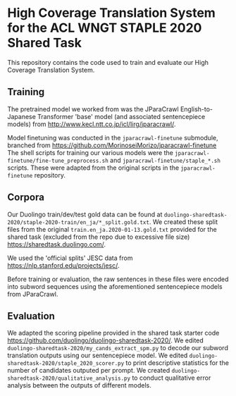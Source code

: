 # High Coverage Translation System for the ACL WNGT STAPLE 2020 Shared Task
This repository contains the code used to train and evaluate our High Coverage Translation System.

## Training
The pretrained model we worked from was the JParaCrawl English-to-Japanese Transformer 'base' model (and associated sentencepiece models) from http://www.kecl.ntt.co.jp/icl/lirg/jparacrawl/. 

Model finetuning was conducted in the `jparacrawl-finetune` submodule, branched from https://github.com/MorinoseiMorizo/jparacrawl-finetune
The shell scripts for training our various models were the `jparacrawl-finetune/fine-tune_preprocess.sh` and `jparacrawl-finetune/staple_*.sh` scripts. These were adapted from the original scripts in the `jparacrawl-finetune` repository.

## Corpora
Our Duolingo train/dev/test gold data can be found at `duolingo-sharedtask-2020/staple-2020-train/en_ja/*_split.gold.txt`. We created these split files from the original `train.en_ja.2020-01-13.gold.txt` provided for the shared task (excluded from the repo due to excessive file size) https://sharedtask.duolingo.com/. 

We used the 'official splits' JESC data from https://nlp.stanford.edu/projects/jesc/.

Before training or evaluation, the raw sentences in these files were encoded into subword sequences using the aforementioned sentencepiece models from JParaCrawl.

## Evaluation
We adapted the scoring pipeline provided in the shared task starter code https://github.com/duolingo/duolingo-sharedtask-2020/.
We edited `duolingo-sharedtask-2020/my_cands_extract_spm.py` to decode our subword translation outputs using our sentencepiece model.
We edited `duolingo-sharedtask-2020/staple_2020_scorer.py` to print descriptive statistics for the number of candidates outputed per prompt.
We created `duolingo-sharedtask-2020/qualitative_analysis.py` to conduct qualitative error analysis between the outputs of different models.
